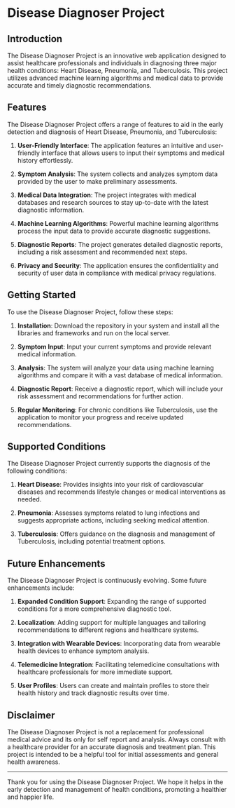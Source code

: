 # Disease Diagnoser Project

## Introduction

The Disease Diagnoser Project is an innovative web application designed to assist healthcare professionals and individuals in diagnosing three major health conditions: Heart Disease, Pneumonia, and Tuberculosis. This project utilizes advanced machine learning algorithms and medical data to provide accurate and timely diagnostic recommendations.

## Features

The Disease Diagnoser Project offers a range of features to aid in the early detection and diagnosis of Heart Disease, Pneumonia, and Tuberculosis:

1. **User-Friendly Interface**: The application features an intuitive and user-friendly interface that allows users to input their symptoms and medical history effortlessly.

2. **Symptom Analysis**: The system collects and analyzes symptom data provided by the user to make preliminary assessments.

3. **Medical Data Integration**: The project integrates with medical databases and research sources to stay up-to-date with the latest diagnostic information.

4. **Machine Learning Algorithms**: Powerful machine learning algorithms process the input data to provide accurate diagnostic suggestions.

5. **Diagnostic Reports**: The project generates detailed diagnostic reports, including a risk assessment and recommended next steps.

6. **Privacy and Security**: The application ensures the confidentiality and security of user data in compliance with medical privacy regulations.

## Getting Started

To use the Disease Diagnoser Project, follow these steps:

1. **Installation**: Download the repository in your system and install all the libraries and frameworks and run on the local server.

2. **Symptom Input**: Input your current symptoms and provide relevant medical information.

3. **Analysis**: The system will analyze your data using machine learning algorithms and compare it with a vast database of medical information.

4. **Diagnostic Report**: Receive a diagnostic report, which will include your risk assessment and recommendations for further action.

5. **Regular Monitoring**: For chronic conditions like Tuberculosis, use the application to monitor your progress and receive updated recommendations.

## Supported Conditions

The Disease Diagnoser Project currently supports the diagnosis of the following conditions:

1. **Heart Disease**: Provides insights into your risk of cardiovascular diseases and recommends lifestyle changes or medical interventions as needed.

2. **Pneumonia**: Assesses symptoms related to lung infections and suggests appropriate actions, including seeking medical attention.

3. **Tuberculosis**: Offers guidance on the diagnosis and management of Tuberculosis, including potential treatment options.

## Future Enhancements

The Disease Diagnoser Project is continuously evolving. Some future enhancements include:

1. **Expanded Condition Support**: Expanding the range of supported conditions for a more comprehensive diagnostic tool.

2. **Localization**: Adding support for multiple languages and tailoring recommendations to different regions and healthcare systems.

3. **Integration with Wearable Devices**: Incorporating data from wearable health devices to enhance symptom analysis.

4. **Telemedicine Integration**: Facilitating telemedicine consultations with healthcare professionals for more immediate support.

5. **User Profiles**: Users can create and maintain profiles to store their health history and track diagnostic results over time. 


## Disclaimer

The Disease Diagnoser Project is not a replacement for professional medical advice and its only for self report and analysis. Always consult with a healthcare provider for an accurate diagnosis and treatment plan. This project is intended to be a helpful tool for initial assessments and general health awareness.


---

Thank you for using the Disease Diagnoser Project. We hope it helps in the early detection and management of health conditions, promoting a healthier and happier life.
